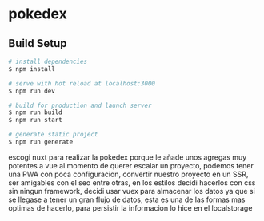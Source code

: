 # pokedex

## Build Setup

```bash
# install dependencies
$ npm install

# serve with hot reload at localhost:3000
$ npm run dev

# build for production and launch server
$ npm run build
$ npm run start

# generate static project
$ npm run generate
```

escogi nuxt para realizar la pokedex porque le añade unos agregas muy potentes a vue al momento de querer escalar un proyecto, podemos tener una PWA con poca configuracion, convertir nuestro proyecto en un SSR, ser amigables con el seo entre otras, en los estilos decidi hacerlos con css sin ningun framework, decidi usar vuex para almacenar los datos ya que si se llegase a tener un gran flujo de datos, esta es una de las formas mas optimas de hacerlo, para persistir la informacion lo hice en el localstorage
